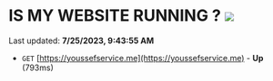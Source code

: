 # IS MY WEBSITE RUNNING ? [![](https://img.shields.io/static/v1?label=Sponsor&message=%E2%9D%A4&logo=GitHub&color=%23fe8e86)](https://github.com/sponsors/<username>)

Last updated: **7/25/2023, 9:43:55 AM**

- `GET` [https://youssefservice.me](https://youssefservice.me) - **Up** (793ms)

